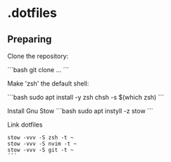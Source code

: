 # .dotfiles

## Preparing

Clone the repository:

´´´bash
git clone ...
´´´

Make 'zsh' the default shell:

´´´bash
sudo apt install -y zsh
chsh -s $(which zsh)
´´´

Install Gnu Stow
´´´bash
sudo apt instyll -z stow
´´´

Link dotfiles
```
stow -vvv -S zsh -t ~
stow -vvv -S nvim -t ~
stow -vvv -S git -t ~
´´´
